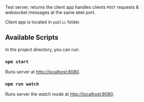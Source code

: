 Test server, returns the client app handles clients `POST` requests & websocket messages at the same `8080` port.

Client app is located in `public` folder.

## Available Scripts

In the project directory, you can run:

### `npm start`

Runs server at [http://localhost:8080](http://localhost:8080).<br>

### `npm run watch`

Runs server the watch mode at [http://localhost:8080](http://localhost:8080).<br>




